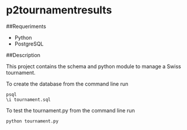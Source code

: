 # p2tournamentresults

##Requeriments
- Python
- PostgreSQL

##Description

This project contains the schema and python module to manage a Swiss tournament. 

To create the database from the command line run

```
psql
\i tournament.sql
```

To test the tournament.py from the command line run

```
python tournament.py
```

